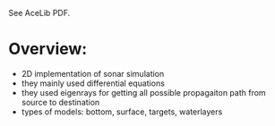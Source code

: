 See AceLib PDF.

# Overview: 
- 2D implementation of sonar simulation
- they mainly used differential equations
- they used eigenrays for getting all possible propagaiton path from source to destination
- types of models: bottom, surface, targets, waterlayers